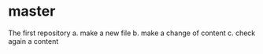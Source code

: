# master
The first repository
a. make a new file
b. make a change of content
c. check again a content
